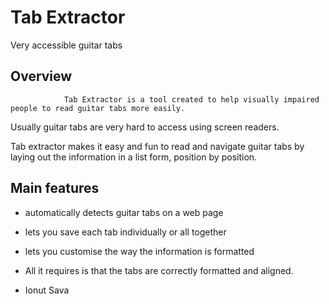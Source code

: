 # Tab Extractor

Very accessible guitar tabs

## Overview

                Tab Extractor is a tool created to help visually impaired people to read guitar tabs more easily.

Usually guitar tabs are very hard to access using screen readers.

Tab extractor makes it easy and fun to read and navigate guitar tabs by laying out the information in a list form, position by position.

## Main features

- automatically detects guitar tabs on a web page
- lets you save each tab individually or all together
- lets you customise the way the information is formatted
- All it requires is that the tabs are correctly formatted and aligned.

- Ionut Sava
